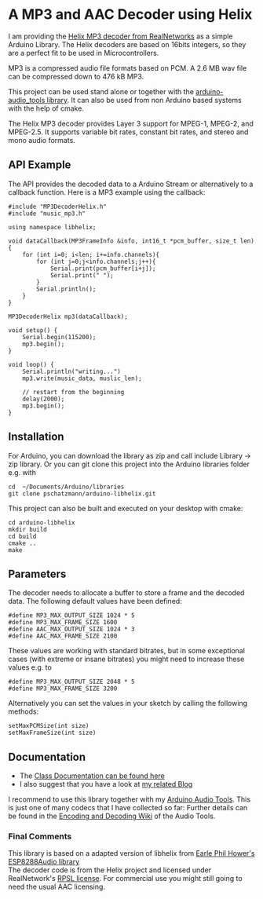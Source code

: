 # A MP3 and AAC Decoder using Helix

I am providing the [Helix MP3 decoder from RealNetworks](https://en.wikipedia.org/wiki/Helix_Universal_Server) as a simple Arduino Library. The Helix decoders are based on 16bits integers, so they are a perfect fit to be used in Microcontrollers.

MP3 is a compressed audio file formats based on PCM. A 2.6 MB wav file can be compressed down to 476 kB MP3.

This project can be used stand alone or together with the [arduino-audio_tools library](https://github.com/pschatzmann/arduino-audio-tools). It can also be used from non Arduino based systems with the help of cmake.

The Helix MP3 decoder provides Layer 3 support for MPEG-1, MPEG-2, and MPEG-2.5. It supports variable bit rates, constant bit rates, and stereo and mono audio formats. 

## API Example

The API provides the decoded data to a Arduino Stream or alternatively to a callback function. Here is a MP3 example using the callback:

```
#include "MP3DecoderHelix.h"
#include "music_mp3.h"

using namespace libhelix;

void dataCallback(MP3FrameInfo &info, int16_t *pcm_buffer, size_t len) {
    for (int i=0; i<len; i+=info.channels){
        for (int j=0;j<info.channels;j++){
            Serial.print(pcm_buffer[i+j]);
            Serial.print(" ");
        }
        Serial.println();
    }
}

MP3DecoderHelix mp3(dataCallback);

void setup() {
    Serial.begin(115200);
    mp3.begin();
}

void loop() {
    Serial.println("writing...")
    mp3.write(music_data, muslic_len);    

    // restart from the beginning
    delay(2000);
    mp3.begin();
}
```

## Installation

For Arduino, you can download the library as zip and call include Library -> zip library. Or you can git clone this project into the Arduino libraries folder e.g. with

```
cd  ~/Documents/Arduino/libraries
git clone pschatzmann/arduino-libhelix.git
```

This project can also be built and executed on your desktop with cmake:

```
cd arduino-libhelix
mkdir build
cd build
cmake ..
make
```

## Parameters

The decoder needs to allocate a buffer to store a frame and the decoded data. The following default values have been defined: 

```
#define MP3_MAX_OUTPUT_SIZE 1024 * 5
#define MP3_MAX_FRAME_SIZE 1600 
#define AAC_MAX_OUTPUT_SIZE 1024 * 3 
#define AAC_MAX_FRAME_SIZE 2100 
```

These values are working with standard bitrates, but in some exceptional cases (with extreme or insane bitrates) you might need to increase these values e.g. to
```
#define MP3_MAX_OUTPUT_SIZE 2048 * 5
#define MP3_MAX_FRAME_SIZE 3200
```

Alternatively you can set the values in your sketch by calling the following methods:
```
setMaxPCMSize(int size)
setMaxFrameSize(int size)
```


## Documentation

- The [Class Documentation can be found here](https://pschatzmann.github.io/arduino-libhelix/html/annotated.html)
- I also suggest that you have a look at [my related Blog](https://www.pschatzmann.ch/home/2021/08/13/audio-decoders-for-microcontrollers/)

I recommend to use this library together with my [Arduino Audio Tools](https://github.com/pschatzmann/arduino-audio-tools). 
This is just one of many codecs that I have collected so far: Further details can be found in the [Encoding and Decoding Wiki](https://github.com/pschatzmann/arduino-audio-tools/wiki/Encoding-and-Decoding-of-Audio) of the Audio Tools.

### Final Comments

This library is based on a adapted version of libhelix from [Earle Phil Hower's ESP8288Audio library](https://github.com/earlephilhower/ESP8266Audio)  
The decoder code is from the Helix project and licensed under RealNetwork's [RPSL license](https://github.com/pschatzmann/arduino-libhelix/blob/main/src/libhelix-mp3/RPSL.txt). For commercial use you might still going to need the usual AAC licensing.


